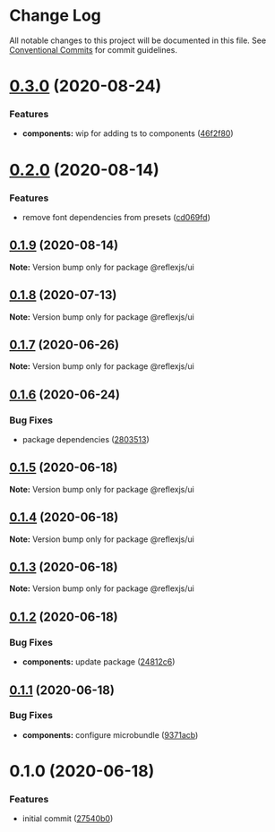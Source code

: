 # Change Log

All notable changes to this project will be documented in this file.
See [Conventional Commits](https://conventionalcommits.org) for commit guidelines.

# [0.3.0](https://github.com/reflexjs/reflex/compare/@reflexjs/ui@0.2.0...@reflexjs/ui@0.3.0) (2020-08-24)


### Features

* **components:** wip for adding ts to components ([46f2f80](https://github.com/reflexjs/reflex/commit/46f2f80a90f2d9618af5e4c378b43d3d0139b161))





# [0.2.0](https://github.com/reflexjs/reflex/compare/@reflexjs/ui@0.1.9...@reflexjs/ui@0.2.0) (2020-08-14)


### Features

* remove font dependencies from presets ([cd069fd](https://github.com/reflexjs/reflex/commit/cd069fd5d18a2d0b553e9b413ed59049e9dd9c2d))





## [0.1.9](https://github.com/reflexjs/reflex/compare/@reflexjs/ui@0.1.8...@reflexjs/ui@0.1.9) (2020-08-14)

**Note:** Version bump only for package @reflexjs/ui





## [0.1.8](https://github.com/reflexjs/reflex/compare/@reflexjs/ui@0.1.7...@reflexjs/ui@0.1.8) (2020-07-13)

**Note:** Version bump only for package @reflexjs/ui





## [0.1.7](https://github.com/reflexjs/reflex/compare/@reflexjs/ui@0.1.6...@reflexjs/ui@0.1.7) (2020-06-26)

**Note:** Version bump only for package @reflexjs/ui





## [0.1.6](https://github.com/reflexjs/reflex/compare/@reflexjs/ui@0.1.5...@reflexjs/ui@0.1.6) (2020-06-24)


### Bug Fixes

* package dependencies ([2803513](https://github.com/reflexjs/reflex/commit/2803513c7587882e7de615afd47bc85a75b1e8a6))





## [0.1.5](https://github.com/reflexjs/reflex/compare/@reflexjs/ui@0.1.4...@reflexjs/ui@0.1.5) (2020-06-18)

**Note:** Version bump only for package @reflexjs/ui





## [0.1.4](https://github.com/reflexjs/reflex/compare/@reflexjs/ui@0.1.3...@reflexjs/ui@0.1.4) (2020-06-18)

**Note:** Version bump only for package @reflexjs/ui





## [0.1.3](https://github.com/reflexjs/reflex/compare/@reflexjs/ui@0.1.2...@reflexjs/ui@0.1.3) (2020-06-18)

**Note:** Version bump only for package @reflexjs/ui





## [0.1.2](https://github.com/reflexjs/reflex/compare/@reflexjs/ui@0.1.1...@reflexjs/ui@0.1.2) (2020-06-18)


### Bug Fixes

* **components:** update package ([24812c6](https://github.com/reflexjs/reflex/commit/24812c6aced893902e07361e6e4b10cfc618e3e4))





## [0.1.1](https://github.com/reflexjs/reflex/compare/@reflexjs/ui@0.1.0...@reflexjs/ui@0.1.1) (2020-06-18)


### Bug Fixes

* **components:** configure microbundle ([9371acb](https://github.com/reflexjs/reflex/commit/9371acb7b81bb7ffcdfae663b8b7f04bce0585ba))





# 0.1.0 (2020-06-18)


### Features

* initial commit ([27540b0](https://github.com/reflexjs/reflex/commit/27540b022a849212a21894b05df928e5e6b19456))
